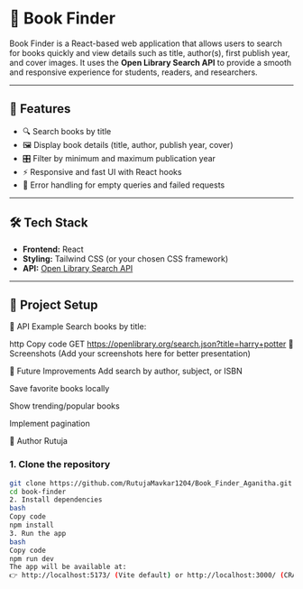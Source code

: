 # 📖 Book Finder

Book Finder is a React-based web application that allows users to search for books quickly and view details such as title, author(s), first publish year, and cover images. It uses the **Open Library Search API** to provide a smooth and responsive experience for students, readers, and researchers.

---

## 🚀 Features
- 🔍 Search books by title  
- 🖼️ Display book details (title, author, publish year, cover)  
- 🎛️ Filter by minimum and maximum publication year  
- ⚡ Responsive and fast UI with React hooks  
- 🚫 Error handling for empty queries and failed requests  

---

## 🛠️ Tech Stack
- **Frontend:** React  
- **Styling:** Tailwind CSS (or your chosen CSS framework)  
- **API:** [Open Library Search API](https://openlibrary.org/dev/docs/api/search)  

---

## 📂 Project Setup


🔗 API Example
Search books by title:

http
Copy code
GET https://openlibrary.org/search.json?title=harry+potter
📸 Screenshots
(Add your screenshots here for better presentation)

📌 Future Improvements
Add search by author, subject, or ISBN

Save favorite books locally

Show trending/popular books

Implement pagination

👤 Author
Rutuja
### 1. Clone the repository
```bash
git clone https://github.com/RutujaMavkar1204/Book_Finder_Aganitha.git
cd book-finder
2. Install dependencies
bash
Copy code
npm install
3. Run the app
bash
Copy code
npm run dev
The app will be available at:
👉 http://localhost:5173/ (Vite default) or http://localhost:3000/ (CRA)
